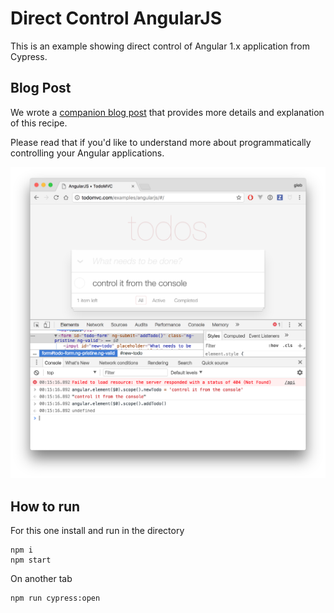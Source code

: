 # Direct Control AngularJS

This is an example showing direct control of Angular 1.x application from Cypress.

## Blog Post

We wrote a [companion blog post](https://www.cypress.io/blog/2017/11/15/Control-Angular-Application-From-E2E-Tests) that provides more details and explanation of this recipe.

Please read that if you'd like to understand more about programmatically controlling your Angular applications.

![E2E tests closely controlling Angular application](img/angular-console.png)

## How to run

For this one install and run in the directory

```
npm i
npm start
```

On another tab

```
npm run cypress:open
```
